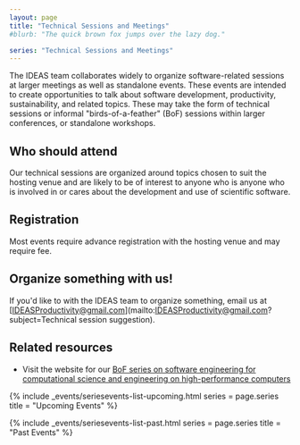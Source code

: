 ```yaml
---
layout: page
title: "Technical Sessions and Meetings"
#blurb: "The quick brown fox jumps over the lazy dog."

series: "Technical Sessions and Meetings"
---
```


<!-- Extended Description -->

The IDEAS team collaborates widely to organize software-related sessions at larger meetings as well as standalone events.  These events are intended to create opportunities to talk about software development, productivity, sustainability, and related topics.  These may take the form of technical sessions or informal "birds-of-a-feather" (BoF) sessions within larger conferences, or standalone workshops.

## Who should attend

Our technical sessions are organized around topics chosen to suit the hosting venue and are likely to be of interest to anyone who is anyone who is involved in or cares about the development and use of scientific software.

## Registration

Most events require advance registration with the hosting venue and may require fee.

## Organize something with us!

If you'd like to with the IDEAS team to organize something, email us at [IDEASProductivity@gmail.com](mailto:IDEASProductivity@gmail.com?subject=Technical session suggestion).

## Related resources

 - Visit the website for our [BoF series on software engineering for computational science and engineering on high-performance computers](http://bit.ly/swe-cse-bof)

<!-- Upcoming Event List -->

{% 	include _events/seriesevents-list-upcoming.html 
    series = page.series
    title = "Upcoming Events"
%}

<!-- Past Event List -->

{% 	include _events/seriesevents-list-past.html 
    series = page.series
    title = "Past Events"
%}
